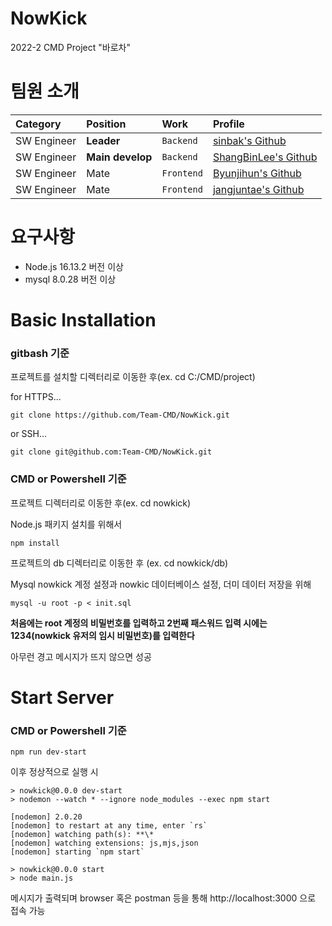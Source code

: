 # NowKick
2022-2 CMD Project "바로차"
# **팀원 소개** 
   | Category | Position | Work | Profile |  
   | :----- | :----- | :----- | :---- |
   | SW Engineer | **Leader** | `Backend` | [sinbak's Github](https://github.com/sinbak) |  
   | SW Engineer | **Main develop** | `Backend` | [ShangBinLee's Github](https://github.com/ShangBinLee) |  
   | SW Engineer | Mate | `Frontend` | [Byunjihun's Github](https://github.com/Byunjihun) |
   | SW Engineer | Mate | `Frontend` | [jangjuntae's Github](https://github.com/jangjuntae) |  

# 요구사항

- Node.js 16.13.2 버전 이상
- mysql 8.0.28 버전 이상

# Basic Installation

### __gitbash 기준__

프로젝트를 설치할 디렉터리로 이동한 후(ex. cd C:/CMD/project)

for HTTPS...
```
git clone https://github.com/Team-CMD/NowKick.git
```

or SSH...
```
git clone git@github.com:Team-CMD/NowKick.git
```

### __CMD or Powershell 기준__

프로젝트 디렉터리로 이동한 후(ex. cd nowkick)

Node.js 패키지 설치를 위해서

```
npm install
```

프로젝트의 db 디렉터리로 이동한 후 (ex. cd nowkick/db)

Mysql nowkick 계정 설정과 nowkic 데이터베이스 설정, 더미 데이터 저장을 위해

```
mysql -u root -p < init.sql
```

__처음에는 root 계정의 비밀번호를 입력하고 2번째 패스워드 입력 시에는 1234(nowkick 유저의 임시 비밀번호)를 입력한다__

아무런 경고 메시지가 뜨지 않으면 성공

# Start Server

### __CMD or Powershell 기준__

```
npm run dev-start
```

이후 정상적으로 실행 시

```
> nowkick@0.0.0 dev-start
> nodemon --watch * --ignore node_modules --exec npm start

[nodemon] 2.0.20
[nodemon] to restart at any time, enter `rs`
[nodemon] watching path(s): **\*
[nodemon] watching extensions: js,mjs,json
[nodemon] starting `npm start`

> nowkick@0.0.0 start
> node main.js
```

메시지가 출력되며 browser 혹은 postman 등을 통해 http://localhost:3000 으로 접속 가능
